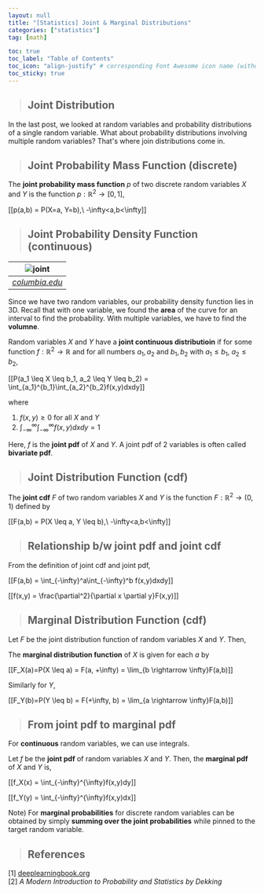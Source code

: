 ```yaml
---
layout: null
title: "[Statistics] Joint & Marginal Distributions"
categories: ["statistics"]
tag: [math]

toc: true
toc_label: "Table of Contents"
toc_icon: "align-justify" # corresponding Font Awesome icon name (without fa prefix)
toc_sticky: true
---
```


> ## Joint Distribution

In the last post, we looked at random variables and probability distributions of a single random variable. What about probability distributions involving multiple random variables? That's where join distributions come in.

> ## Joint Probability Mass Function (discrete)

The **joint probability mass function** $p$ of two discrete random variables $X$ and $Y$ is the function $p: \mathbb{R}^2\rightarrow [0,1]$,

\[[p(a,b) = P(X=a, Y=b),\ -\infty<a,b<\infty\]]

> ## Joint Probability Density Function (continuous)

|          ![joint](../../assets/images/statistics/images/joint.png)           |
| :--------------------------------------------------------------------------: |
| _[columbia.edu](http://www.columbia.edu/~ad3217/joint_pmf_and_pdf/pdf.html)_ |

Since we have two random variables, our probability density function lies in 3D. Recall that with one variable, we found the **area** of the curve for an interval to find the probability. With multiple variables, we have to find the **volumne**.

Random variables $X$ and $Y$ have a **joint continuous distributioin** if for some function $f: \mathbb{R}^2\rightarrow \mathbb{R}$ and for all numbers $a_1, a_2$ and $b_1, b_2$ with $a_1 \leq b_1,\ a_2 \leq b_2$,

\[[P(a_1 \leq X \leq b_1, a_2 \leq Y \leq b_2) = \int_{a_1}^{b_1}\int_{a_2}^{b_2}f(x,y)dxdy\]]

where

1. $f(x,y) \geq 0$ for all $X$ and $Y$
2. $\int_{-\infty}^{\infty}\int_{-\infty}^{\infty}f(x,y)dxdy=1$

Here, $f$ is the **joint pdf** of $X$ and $Y$. A joint pdf of 2 variables is often called **bivariate pdf**.

> ## Joint Distribution Function (cdf)

The **joint cdf** $F$ of two random variables $X$ and $Y$ is the function $F: \mathbb{R}^2 \rightarrow (0,1)$ defined by

\[[F(a,b) = P(X \leq a, Y \leq b),\ -\infty<a,b<\infty\]]

> ## Relationship b/w joint pdf and joint cdf

From the definition of joint cdf and joint pdf,

\[[F(a,b) = \int_{-\infty}^a\int_{-\infty}^b f(x,y)dxdy\]]

\[[f(x,y) = \frac{\partial^2}{\partial x \partial y}F(x,y)\]]

> ## Marginal Distribution Function (cdf)

Let $F$ be the joint distribution function of random variables $X$ and $Y$. Then,

The **marginal distribution function** of $X$ is given for each $a$ by

\[[F_X(a)=P(X \leq a) = F(a, +\infty) = \lim_{b \rightarrow \infty}F(a,b)\]]

Similarly for $Y$,

\[[F_Y(b)=P(Y \leq b) = F(+\infty, b) = \lim_{a \rightarrow \infty}F(a,b)\]]

> ## From joint pdf to marginal pdf

For **continuous** random variables, we can use integrals.

Let $f$ be the **joint pdf** of random variables $X$ and $Y$. Then, the **marginal pdf** of $X$ and $Y$ is,

\[[f_X(x) = \int_{-\infty}^{\infty}f(x,y)dy\]]

\[[f_Y(y) = \int_{-\infty}^{\infty}f(x,y)dx\]]

Note) For **marginal probabilities** for discrete random variables can be obtained by simply **summing over the joint probabilities** while pinned to the target random variable.

> ## References

[1] [deeplearningbook.org](https://www.deeplearningbook.org/)  
[2] _A Modern Introduction to Probability and Statistics by Dekking_
